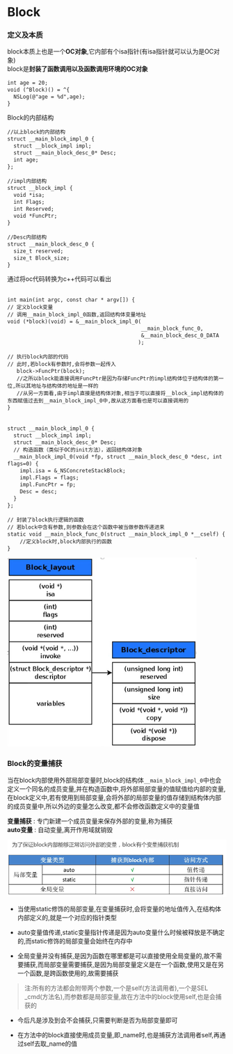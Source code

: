 # Block
### 定义及本质</br>
block本质上也是一个**OC对象**,它内部有个isa指针(有isa指针就可以认为是OC对象)</br>
block是**封装了函数调用以及函数调用环境的OC对象**

```objc
int age = 20;
void (^Block)() = ^{
  NSLog(@"age = %d",age);
}
```

Block的内部结构

```objc
//以上block的内部结构
struct __main_block_impl_0 {
  struct __block_impl impl;
  struct __main_block_desc_0* Desc;
  int age;
};

//impl内部结构
struct __block_impl {
  void *isa;
  int Flags;
  int Reserved;
  void *FuncPtr;
}

//Desc内部结构
struct __main_block_desc_0 {
  size_t reserved;
  size_t Block_size;
}
```

通过将oc代码转换为c++代码可以看出

```objc

int main(int argc, const char * argv[]) { 
// 定义block变量
// 调用__main_block_impl_0函数,返回结构体变量地址
void (*block)(void) = &__main_block_impl_0(
                                           __main_block_func_0,
                                           &__main_block_desc_0_DATA
                                          );

// 执行block内部的代码
// 此时,若block有参数时,会将参数一起传入
   block->FuncPtr(block);
   //之所以block能直接调用FuncPtr是因为存储FuncPtr的impl结构体位于结构体的第一位,所以其地址与结构体的地址是一样的
   //从另一方面看,由于impl直接是结构体对象,相当于可以直接将__block_impl结构体的东西赋值过去到__main_block_impl_0中,故从这方面看也是可以直接调用的
}
 

struct __main_block_impl_0 {
  struct __block_impl impl;
  struct __main_block_desc_0* Desc;
  // 构造函数（类似于OC的init方法），返回结构体对象
  __main_block_impl_0(void *fp, struct __main_block_desc_0 *desc, int flags=0) {
    impl.isa = &_NSConcreteStackBlock;
    impl.Flags = flags;
    impl.FuncPtr = fp;
    Desc = desc;
  }
};
 
// 封装了block执行逻辑的函数
// 若block中含有参数,则参数会在这个函数中被当做参数传递进来
static void __main_block_func_0(struct __main_block_impl_0 *__cself) {
    //定义block时,block内部执行的函数
}

```

![](Snip20180716_11.png)


### Block的变量捕获</br>
当在block内部使用外部局部变量时,block的结构体`__main_block_impl_0`中也会定义一个同名的成员变量,并在构造函数中,将外部局部变量的值赋值给内部的变量,在block定义中,若有使用到局部变量,会将外部的局部变量的值存储到结构体内部的成员变量中,所以外边的变量怎么改变,都不会修改函数定义中的变量值

**变量捕获** : 专门新建一个成员变量来保存外部的变量,称为捕获</br>
**auto变量** : 自动变量,离开作用域就销毁

![](Snip20180716_8.png)

* 当使用static修饰的局部变量,在变量捕获时,会将变量的地址值传入,在结构体内部定义的,就是一个对应的指针类型

* auto变量值传递,static变量指针传递是因为auto变量什么时候被释放是不确定的,而static修饰的局部变量会始终在内存中

* 全局变量并没有捕获,是因为函数在哪里都是可以直接使用全局变量的,故不需要捕获,而局部变量需要捕获,是因为局部变量定义是在一个函数,使用又是在另一个函数,是跨函数使用的,故需要捕获

>注:所有的方法都会附带两个参数,一个是self(方法调用者),一个是SEL _cmd(方法名),而参数都是局部变量,故在方法中的block使用self,也是会捕获的

* 今后凡是涉及到会不会捕获,只需要判断是否为局部变量即可

* 在方法中的block直接使用成员变量,即_name时,也是捕获方法调用者self,再通过self去取_name的值

